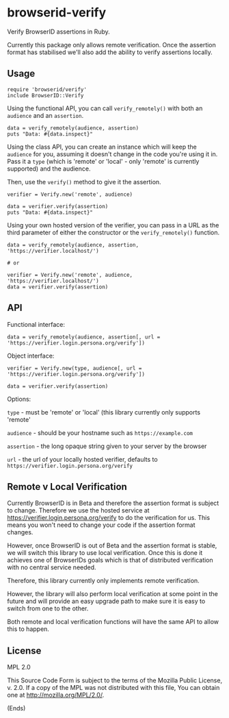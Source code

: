 # browserid-verify #

Verify BrowserID assertions in Ruby.

Currently this package only allows remote verification. Once the assertion format has stabilised we'll also add the
ability to verify assertions locally.

## Usage ##

```
require 'browserid/verify'
include BrowserID::Verify
```

Using the functional API, you can call ```verify_remotely()``` with both an ```audience``` and an ```assertion```.

```
data = verify_remotely(audience, assertion)
puts "Data: #{data.inspect}"
```

Using the class API, you can create an instance which will keep the ```audience``` for you, assuming it doesn't
change in the code you're using it in. Pass it a ```type``` (which is 'remote' or 'local' - only 'remote' is currently
supported) and the audience.

Then, use the ```verify()``` method to give it the assertion.

```
verifier = Verify.new('remote', audience)

data = verifier.verify(assertion)
puts "Data: #{data.inspect}"
```

Using your own hosted version of the verifier, you can pass in a URL as the third parameter of either the constructor
or the ```verify_remotely()``` function.

```
data = verify_remotely(audience, assertion, 'https://verifier.localhost/')

# or

verifier = Verify.new('remote', audience, 'https://verifier.localhost/')
data = verifier.verify(assertion)
```

## API ##

Functional interface:

```data = verify_remotely(audience, assertion[, url = 'https://verifier.login.persona.org/verify'])```

Object interface:

```verifier = Verify.new(type, audience[, url = 'https://verifier.login.persona.org/verify'])```

```data = verifier.verify(assertion)```

Options:

```type``` - must be 'remote' or 'local' (this library currently only supports 'remote'

```audience``` - should be your hostname such as ```https://example.com```

```assertion``` - the long opaque string given to your server by the browser

```url``` - the url of your locally hosted verifier, defaults to ```https://verifier.login.persona.org/verify```

## Remote v Local Verification ##

Currently BrowserID is in Beta and therefore the assertion format is subject to change. Therefore we use the hosted
service at https://verifier.login.persona.org/verify to do the verification for us. This means you won't need to change
your code if the assertion format changes.

However, once BrowserID is out of Beta and the assertion format is stable, we will switch this library to use local
verification. Once this is done it achieves one of BrowserIDs goals which is that of distributed verification with no
central service needed.

Therefore, this library currently only implements remote verification.

However, the library will also perform local verification at some point in the future and will provide an easy upgrade
path to make sure it is easy to switch from one to the other.

Both remote and local verification functions will have the same API to allow this to happen.

## License ##

MPL 2.0

This Source Code Form is subject to the terms of the Mozilla Public
License, v. 2.0. If a copy of the MPL was not distributed with this
file, You can obtain one at http://mozilla.org/MPL/2.0/.

(Ends)
